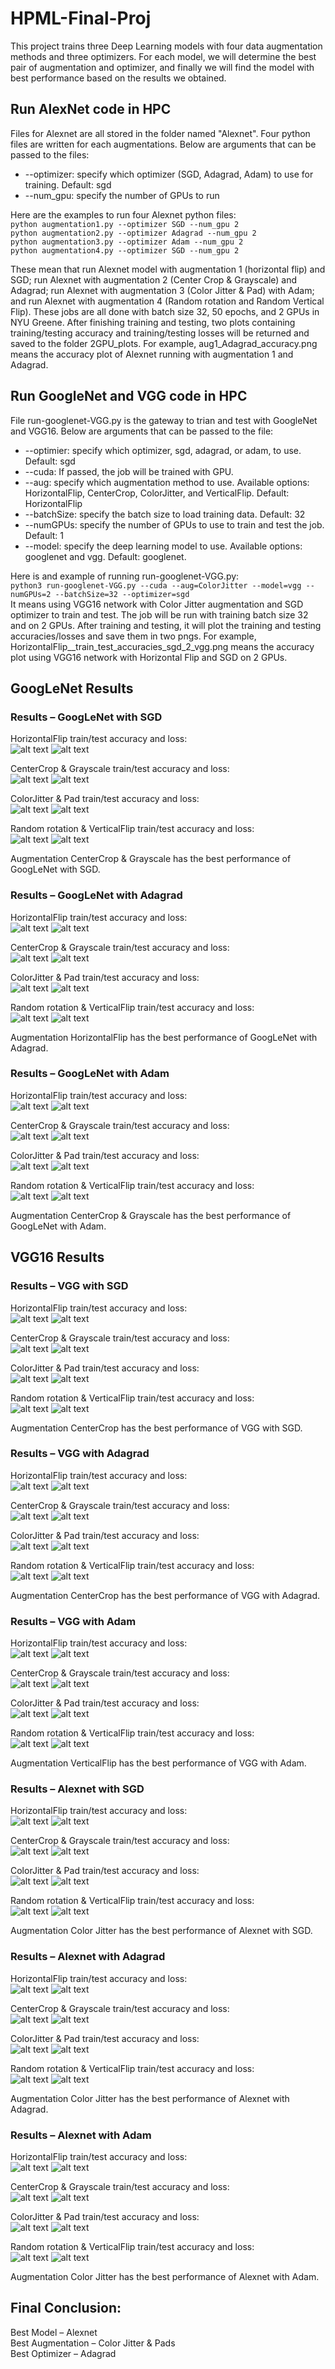 # HPML-Final-Proj
This project trains three Deep Learning models with four data augmentation methods and three optimizers. For each model, we will determine the best pair of augmentation and optimizer, and finally we will find the model with best performance based on the results we obtained.

## Run AlexNet code in HPC
Files for Alexnet are all stored in the folder named "Alexnet". Four python files are written for each augmentations. Below are arguments that can be passed to the files:
* --optimizer: specify which optimizer (SGD, Adagrad, Adam) to use for training. Default: sgd
* --num_gpu: specify the number of GPUs to run

Here are the examples to run four Alexnet python files:<br>
`python augmentation1.py --optimizer SGD --num_gpu 2`<br>
`python augmentation2.py --optimizer Adagrad --num_gpu 2`<br>
`python augmentation3.py --optimizer Adam --num_gpu 2`<br>
`python augmentation4.py --optimizer SGD --num_gpu 2`<br>

These mean that run Alexnet model with augmentation 1 (horizontal flip) and SGD; run Alexnet with augmentation 2 (Center Crop & Grayscale) and Adagrad; run Alexnet with augmentation 3 (Color Jitter & Pad) with Adam; and run Alexnet with augmentation 4 (Random rotation and Random Vertical Flip). These jobs are all done with batch size 32, 50 epochs, and 2 GPUs in NYU Greene. After finishing training and testing, two plots containing training/testing accuracy and training/testing losses will be returned and saved to the folder 2GPU_plots. For example, aug1_Adagrad_accuracy.png means the accuracy plot of Alexnet running with augmentation 1 and Adagrad.

## Run GoogleNet and VGG code in HPC
File run-googlenet-VGG.py is the gateway to trian and test with GoogleNet and VGG16. Below are arguments that can be passed to the file:
* --optimier: specify which optimizer, sgd, adagrad, or adam, to use. Default: sgd
* --cuda: If passed, the job will be trained with GPU. 
* --aug: specify which augmentation method to use. Available options: HorizontalFlip, CenterCrop, ColorJitter, and VerticalFlip. Default: HorizontalFlip
* --batchSize: specify the batch size to load training data. Default: 32
* --numGPUs: specify the number of GPUs to use to train and test the job. Default: 1
* --model: specify the deep learning model to use. Available options: googlenet and vgg. Default: googlenet.

Here is and example of running run-googlenet-VGG.py: <br>
`python3 run-googlenet-VGG.py --cuda --aug=ColorJitter --model=vgg --numGPUs=2 --batchSize=32 --optimizer=sgd`<br>
It means using VGG16 network with Color Jitter augmentation and SGD optimizer to train and test. The job will be run with training batch size 32 and on 2 GPUs. After training and testing, it will plot the training and testing accuracies/losses and save them in two pngs. For example, HorizontalFlip__train_test_accuracies_sgd_2_vgg.png means the accuracy plot using VGG16 network with Horizontal Flip and SGD on 2 GPUs.

## GoogLeNet Results
### Results – GoogLeNet with SGD
HorizontalFlip train/test accuracy and loss:<br>
![alt text](./googlenet-results/SGD/HF_train_test_accuracies_SGD.png)
![alt text](./googlenet-results/SGD/HF_train_test_losses_SGD.png)
    
CenterCrop & Grayscale train/test accuracy and loss:<br>
![alt text](./googlenet-results/SGD/CC_train_test_accuracies_SGD.png)
![alt text](./googlenet-results/SGD/CC_train_test_losses_SGD.png)

ColorJitter & Pad train/test accuracy and loss:<br>
![alt text](./googlenet-results/SGD/CJ_train_test_accuracies_SGD.png)
![alt text](./googlenet-results/SGD/CJ_train_test_losses_SGD.png)

    
Random rotation & VerticalFlip train/test accuracy and loss:<br>
![alt text](./googlenet-results/SGD/VF_train_test_accuracies_SGD.png)
![alt text](./googlenet-results/SGD/VF_train_test_losses_SGD.png)
    
Augmentation CenterCrop & Grayscale has the best performance of GoogLeNet with SGD.

### Results – GoogLeNet with Adagrad
HorizontalFlip train/test accuracy and loss:<br>
![alt text](./googlenet-results/Adagrad/HF_train_test_accuracies_Adagrad.png)
![alt text](./googlenet-results/Adagrad/HF_train_test_losses_Adagrad.png)
   
CenterCrop & Grayscale train/test accuracy and loss:<br>
![alt text](./googlenet-results/Adagrad/CC_train_test_accuracies_Adagrad.png)
![alt text](./googlenet-results/Adagrad/CC_train_test_losses_Adagrad.png)
   
ColorJitter & Pad train/test accuracy and loss:<br>
![alt text](./googlenet-results/Adagrad/CJ_train_test_accuracies_Adagrad.png)
![alt text](./googlenet-results/Adagrad/CJ_train_test_losses_Adagrad.png)
   
Random rotation & VerticalFlip train/test accuracy and loss:<br>
![alt text](./googlenet-results/Adagrad/VF_train_test_accuracies_Adagrad.png)
![alt text](./googlenet-results/Adagrad/VF_train_test_losses_Adagrad.png)
   
Augmentation HorizontalFlip has the best performance of GoogLeNet with Adagrad.



### Results – GoogLeNet with Adam
HorizontalFlip train/test accuracy and loss:<br>
![alt text](./googlenet-results/Adam/HF_train_test_accuracies_Adam.png)
![alt text](./googlenet-results/Adam/HF_train_test_losses_Adam.png)
   
CenterCrop & Grayscale train/test accuracy and loss:<br>
![alt text](./googlenet-results/Adam/CC_train_test_accuracies_Adam.png)
![alt text](./googlenet-results/Adam/CC_train_test_losses_Adam.png)
   
ColorJitter & Pad train/test accuracy and loss:<br>
![alt text](./googlenet-results/Adam/CJ_train_test_accuracies_Adam.png)
![alt text](./googlenet-results/Adam/CJ_train_test_losses_Adam.png)
   
Random rotation & VerticalFlip train/test accuracy and loss:<br>
![alt text](./googlenet-results/Adam/VF_train_test_accuracies_Adam.png)
![alt text](./googlenet-results/Adam/VF_train_test_losses_Adam.png)
   
Augmentation CenterCrop & Grayscale has the best performance of GoogLeNet with Adam.

## VGG16 Results
### Results – VGG with SGD
HorizontalFlip train/test accuracy and loss:<br>
![alt text](./VGG-results/2-GPU/SGD/HorizontalFlip_train_test_accuracies_sgd_2_vgg.png)
![alt text](./VGG-results/2-GPU/SGD/HorizontalFlip_train_test_losses_sgd_2_vgg.png)

CenterCrop & Grayscale train/test accuracy and loss:<br>
![alt text](./VGG-results/2-GPU/SGD/CenterCrop_train_test_accuracies_sgd_2_vgg.png)
![alt text](./VGG-results/2-GPU/SGD/CenterCrop_train_test_losses_sgd_2_vgg.png)

ColorJitter & Pad train/test accuracy and loss:<br>
![alt text](./VGG-results/2-GPU/SGD/ColorJitter_train_test_accuracies_sgd_2_vgg.png)
![alt text](./VGG-results/2-GPU/SGD/ColorJitter_train_test_losses_sgd_2_vgg.png)
   
Random rotation & VerticalFlip train/test accuracy and loss:<br>
![alt text](./VGG-results/2-GPU/SGD/VerticalFlip_train_test_accuracies_sgd_2_vgg.png)
![alt text](./VGG-results/2-GPU/SGD/VerticalFlip_train_test_losses_sgd_2_vgg.png)

Augmentation CenterCrop has the best performance of VGG with SGD.

### Results – VGG with Adagrad
HorizontalFlip train/test accuracy and loss:<br>
![alt text](./VGG-results/2-GPU/Adagrad/HorizontalFlip_train_test_accuracies_adagrad_2_vgg.png)
![alt text](./VGG-results/2-GPU/Adagrad/HorizontalFlip_train_test_losses_adagrad_2_vgg.png)

CenterCrop & Grayscale train/test accuracy and loss:<br>
![alt text](./VGG-results/2-GPU/Adagrad/CenterCrop_train_test_accuracies_adagrad_2_vgg.png)
![alt text](./VGG-results/2-GPU/Adagrad/CenterCrop_train_test_losses_adagrad_2_vgg.png)

ColorJitter & Pad train/test accuracy and loss:<br>
![alt text](./VGG-results/2-GPU/Adagrad/ColorJitter_train_test_accuracies_adagrad_2_vgg.png)
![alt text](./VGG-results/2-GPU/Adagrad/ColorJitter_train_test_losses_adagrad_2_vgg.png)
   
Random rotation & VerticalFlip train/test accuracy and loss:<br>
![alt text](./VGG-results/2-GPU/Adagrad/VerticalFlip_train_test_accuracies_adagrad_2_vgg.png)
![alt text](./VGG-results/2-GPU/Adagrad/VerticalFlip_train_test_losses_adagrad_2_vgg.png)

Augmentation CenterCrop has the best performance of VGG with Adagrad.

### Results – VGG with Adam
HorizontalFlip train/test accuracy and loss:<br>
![alt text](./VGG-results/2-GPU/Adam/HorizontalFlip_train_test_accuracies_adam_2_vgg.png)
![alt text](./VGG-results/2-GPU/Adam/HorizontalFlip_train_test_losses_adam_2_vgg.png)

CenterCrop & Grayscale train/test accuracy and loss:<br>
![alt text](./VGG-results/2-GPU/Adam/CenterCrop_train_test_accuracies_adam_2_vgg.png)
![alt text](./VGG-results/2-GPU/Adam/CenterCrop_train_test_losses_adam_2_vgg.png)

ColorJitter & Pad train/test accuracy and loss:<br>
![alt text](./VGG-results/2-GPU/Adam/ColorJitter_train_test_accuracies_adam_2_vgg.png)
![alt text](./VGG-results/2-GPU/Adam/ColorJitter_train_test_losses_adam_2_vgg.png)
   
Random rotation & VerticalFlip train/test accuracy and loss:<br>
![alt text](./VGG-results/2-GPU/Adam/VerticalFlip_train_test_accuracies_adam_2_vgg.png)
![alt text](./VGG-results/2-GPU/Adam/VerticalFlip_train_test_losses_adam_2_vgg.png)

Augmentation VerticalFlip has the best performance of VGG with Adam.

### Results – Alexnet with SGD
HorizontalFlip train/test accuracy and loss:<br>
![alt text](./Alexnet/2GPU_plots/aug1_sgd_accuracy.png)
![alt text](./Alexnet/2GPU_plots/aug1_sgd_loss.png)

CenterCrop & Grayscale train/test accuracy and loss:<br>
![alt text](./Alexnet/2GPU_plots/aug2_sgd_accuracy.png)
![alt text](./Alexnet/2GPU_plots/aug2_sgd_loss.png)

ColorJitter & Pad train/test accuracy and loss:<br>
![alt text](./Alexnet/2GPU_plots/aug2_sgd_accuracy.png)
![alt text](./Alexnet/2GPU_plots/aug2_sgd_loss.png)

Random rotation & VerticalFlip train/test accuracy and loss:<br>
![alt text](./Alexnet/2GPU_plots/aug2_sgd_accuracy.png)
![alt text](./Alexnet/2GPU_plots/aug2_sgd_loss.png)

Augmentation Color Jitter has the best performance of Alexnet with SGD.

### Results – Alexnet with Adagrad
HorizontalFlip train/test accuracy and loss:<br>
![alt text](./Alexnet/2GPU_plots/aug1_Adagrad_accuracy.png)
![alt text](./Alexnet/2GPU_plots/aug1_Adagrad_loss.png)

CenterCrop & Grayscale train/test accuracy and loss:<br>
![alt text](./Alexnet/2GPU_plots/aug2_Adagrad_accuracy.png)
![alt text](./Alexnet/2GPU_plots/aug2_Adagrad_loss.png)

ColorJitter & Pad train/test accuracy and loss:<br>
![alt text](./Alexnet/2GPU_plots/aug2_Adagrad_accuracy.png)
![alt text](./Alexnet/2GPU_plots/aug2_Adagrad_loss.png)

Random rotation & VerticalFlip train/test accuracy and loss:<br>
![alt text](./Alexnet/2GPU_plots/aug2_Adagrad_accuracy.png)
![alt text](./Alexnet/2GPU_plots/aug2_Adagrad_loss.png)

Augmentation Color Jitter has the best performance of Alexnet with Adagrad.

### Results – Alexnet with Adam
HorizontalFlip train/test accuracy and loss:<br>
![alt text](./Alexnet/2GPU_plots/aug1_Adam_accuracy.png)
![alt text](./Alexnet/2GPU_plots/aug1_Adam_loss.png)

CenterCrop & Grayscale train/test accuracy and loss:<br>
![alt text](./Alexnet/2GPU_plots/aug2_Adam_accuracy.png)
![alt text](./Alexnet/2GPU_plots/aug2_Adam_loss.png)

ColorJitter & Pad train/test accuracy and loss:<br>
![alt text](./Alexnet/2GPU_plots/aug2_Adam_accuracy.png)
![alt text](./Alexnet/2GPU_plots/aug2_Adam_loss.png)

Random rotation & VerticalFlip train/test accuracy and loss:<br>
![alt text](./Alexnet/2GPU_plots/aug2_Adam_accuracy.png)
![alt text](./Alexnet/2GPU_plots/aug2_Adam_loss.png)

Augmentation Color Jitter has the best performance of Alexnet with Adam.<br>

## Final Conclusion:
Best Model – Alexnet<br>
Best Augmentation – Color Jitter & Pads<br>
Best Optimizer – Adagrad<br>
